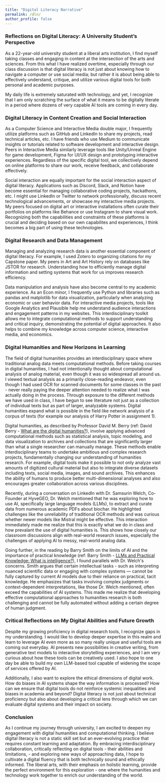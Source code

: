 ```yaml
---
title: "Digital Literacy Narrative"
permalink: /dln/
author_profile: false
---
```


### Reflections on Digital Literacy: A University Student’s Perspective

As a 22-year-old university student at a liberal arts institution, I find myself taking classes and engaging in content at the intersection of the arts and sciences. From this what I have realized overtime, especially through our class discussion is that digital literacy is not just about knowing how to navigate a computer or use social media; but rather it is about being able to effectively understand, critique, and utilize various digital tools for both personal and academic purposes.

My daily life is extremely saturated with technology, and yet, I recognize that I am only scratching the surface of what it means to be digitally literate in a period where dozens of very capable AI tools are coming in every day.

### Digital Literacy in Content Creation and Social Interaction

As a Computer Science and Interactive Media double major, I frequently utilize platforms such as GitHub and LinkedIn to share my projects, read technical articles, etc. I have friends who use Medium to communicate insights or tutorials related to software development and interactive design. Peers in Interactive Media similarly leverage tools like Unity/Unreal Engine for game development, Figma for UI/UX design and prototyping interactive experiences. Regardless of the specific digital tool, we collectively depend on online platforms to share our work, receive feedback, and collaborate effectively.

Social interaction are equally important for the social interaction aspect of digital literacy. Applications such as Discord, Slack, and Notion have become essential for managing collaborative coding projects, hackathons, etc. I might use LinkedIn or Twitter to network professionally, discuss recent technological advancements, or showcase my interactive media projects. My peers focused on digital art or interactive installations often curate their portfolios on platforms like Behance or use Instagram to share visual work. Recognizing both the capabilities and constraints of these platforms is crucial and deciding based on our own capabilites and experiences, I think becomes a big part of using these technologies.

### Digital Research and Data Management

Managing and analyzing research data is another essential component of digital literacy. For example, I used Zotero to organizing citations for my Capstone paper. My peers in Art and Art History rely on databases like JSTOR for research. Understanding how to efficiently manage digital information and setting systems that work for us improves research efficiency.

Data manipulation and analysis have also become central to my academic experience. As an Econ minor, I frequently use Python and libraries such as pandas and matplotlib for data visualization, particularly when analyzing economic or user behavior data. For interactive media projects, tools like Google Analytics and Plausible help me understand audience interactions and engagement patterns in my websites. This interdisciplinary toolkit allows me to integrate computational methods to support understanding and critical inquiry, demonstrating the potential of digital approaches. It also helps to combine my knowledge across computer science, interactive media, and economics.

### Digital Humanities and New Horizons in Learning

The field of digital humanities provides an interdisciplinary space where traditional analog data meets computational methods. Before taking courses in digital humanities, I had not intentionally thought about computational analysis of analog material, even though it was so widespread all around us. I viewed textual analysis as a primarily close-reading endeavor, even though I had used OCR for scanned documents for some classes in the past - never really paying the deeper attention needed to realize what I was actually doing in the process. Through exposure to the different methods we have used in class, I have begun to see literature not just as a collection of individual texts but as part of larger, analyzable systems. Digital humanities expand what is possible in the field like network analysis of a corpus of texts (for example our analysis of Harry Potter in assignment 1).

Digital humanities, as described by Professor David M. Berry (ref: David Berry - [What are the digital humanities?](https://www.thebritishacademy.ac.uk/blog/what-are-digital-humanities/)), involve applying advanced computational methods such as statistical analysis, topic modeling, and data visualization to archives and collections that are significantly larger than what a single researcher can manually manage. These methods enable interdisciplinary teams to undertake ambitious and complex research projects, fundamentally changing our understanding of humanities research. For example, digital tools make it possible to not only analyze vast amounts of digitized cultural material but also to integrate diverse datasets including texts, social media, images, and sound archives. This enhances the ability of humans to produce better multi-dimensional analyses and also encourages greater collaboration across various disciplines.

Recently, during a conversation on LinkedIn with Dr. Samsurin Welch, Co-Founder at HyveGEO, Dr. Welch mentioned that he was exploring how to use AI, specifically large language models (LLMs), to extract and curate data from numerous academic PDFs about biochar. He highlighted challenges like the unreliability of traditional OCR methods and was curious whether newer models like Mistral might be effective. This interaction immediately made me realize that this is exactly what we do in class and how prevalant the use of digital humanities is. This shows how closely our classroom discussions align with real-world research issues, especially the challenges of applying AI to messy, real-world analog data.

Going further, in the reading by Barry Smith on the limits of AI and the importance of practical knowledge (ref: Barry Smith - [LLMs and Practical Knowledge: What is intelligence?](https://philpapers.org/archive/SMILAP-5.pdf)), I found parallels with Dr. Welch's concerns. Smith argues that certain intellectual tasks - such as interpreting nuanced scientific data or engaging with complex systems — cannot be fully captured by current AI models due to their reliance on practical, tacit knowledge. He emphasizes that tasks involving complex judgments or context-dependent interpretations, like those Dr. Welch mentioned, often exceed the capabilities of AI systems. This made me realize that developing effective computational approaches to humanities research is both challenging and cannot be fully automated without adding a certain degree of human judgment.

### Critical Reflections on My Digital Abilities and Future Growth

Despite my growing proficiency in digital research tools, I recognize gaps in my understanding. I would like to develop deeper expertise in this realm and learn to leverage AI even more as so many really unique and useful tools are coming out everyday. AI presents new possibilities in creative writing, from generative text models to interactive storytelling experiences, and I am very curious about how these tools can be creatively used. I also hope to one day be able to build my own LLM-based tool capable of widening the scope of services offered by AI.

Additionally, I also want to explore the ethical dimensions of digital work. How do biases in AI systems shape the way information is processed? How can we ensure that digital tools do not reinforce systemic inequalities and biases in academia and beyond? Digital literacy is not just about technical proficiency but also about developing a critical lens through which we can evaluate digital systems and their impact on society.

### Conclusion

As I continue my journey through university, I am excited to deepen my engagement with digital humanities and computational thinking. I believe digital literacy is not a static skill set but an ever-evolving practice that requires constant learning and adaptation. By embracing interdisciplinary collaboration, critically reflecting on digital tools - their abilities and limitations, - and exploring new ways of approaching data, I hope to cultivate a digital fluency that is both technically sound and ethically informed. The liberal arts, with their emphasis on holistic learning, provide the perfect environment for this exploration - one where the humanities and technology work together to enrich our understanding of the world.

